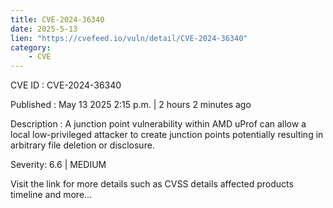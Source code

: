 ```yaml
---
title: CVE-2024-36340
date: 2025-5-13
lien: "https://cvefeed.io/vuln/detail/CVE-2024-36340"
category:
    - CVE
---
```


CVE ID : CVE-2024-36340

Published :  May 13
2025
2:15 p.m. | 2 hours
2 minutes ago

Description : A  junction point vulnerability within AMD uProf can allow a local low-privileged attacker to create junction points
potentially resulting in arbitrary file deletion or disclosure.

Severity: 6.6 | MEDIUM

Visit the link for more details
such as CVSS details
affected products
timeline
and more...
